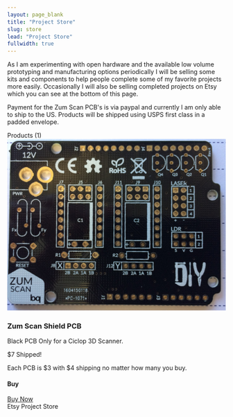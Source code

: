 ```yaml
---
layout: page_blank
title: "Project Store"
slug: store
lead: "Project Store"
fullwidth: true
---
```

<!-- Top Row and Product count -->
<div class="row">
  <div class="col-xs-12">
    <div class="box box-primary">
      <div class="box-body">
        <p>
          As I am experimenting with open hardware and the available low volume prototyping and manufacturing options periodically I will be selling some kits and components to help people complete some of my favorite projects more easily. Occasionally I will also be selling completed projects on Etsy which you can see at the bottom of this page.
        </p>
        <p>
          Payment for the Zum Scan PCB's is via paypal and currently I am only able to ship to the US.  Products will be shipped using USPS first class in a padded envelope.
        </p>
      </div>
    </div>
  </div>
</div>
<div class="box">
  <div class="box-header">Products (1)</div>
  <div class="box-body">
    <!-- Zum Scan PCB Only row -->
    <div class="row">
      <div class="col-md-3">
        <img alt="Zum Scan Shield" src="/assets/img/ciclop/zum_scan_pcb_black.JPG" class="img-responsive img-rounded" />
      </div>
      <div class="col-md-6">
        <h3>Zum Scan Shield PCB</h3>
        <p>Black PCB Only for a Ciclop 3D Scanner.</p>
        <p class="lead">$7 Shipped!</p>
        <p class="lead">Each PCB is $3 with $4 shipping no matter how many you buy.</p>
      </div>
      <div class="col-md-3">
        <div class="well well-sm">
          <h4>Buy</h4>
          <a href="https://www.etsy.com/listing/723076628/zum-scan-shield-pcb" type="button" class="btn btn-lg btn-success" >Buy Now</a>
        </div>
      </div>
    </div>
  </div>
</div>
<div class="box">
  <div class="box-header">Etsy Project Store</div>
  <div class="box-body">
      <script type='text/javascript' src='https://www.etsy.com/assets/js/etsy_mini_shop.js'></script><script type='text/javascript'>new Etsy.Mini(14882293,'gallery',3,3,0,'https://www.etsy.com');</script>
  </div>
</div>